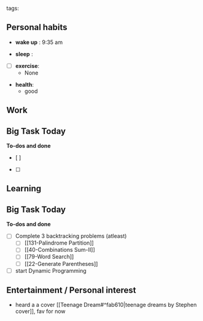 tags: 
## Personal habits

- **wake up** : 9:35 am

- **sleep** :

- [ ] **exercise**:
	- None

-  **health**: 
	- good



## Work

Big Task Today 
- 


**To-dos and done**
- [ ] 
- [ ] 

## Learning

Big Task Today 
- 


**To-dos and done**
- [ ] Complete 3 backtracking problems (atleast)
	- [ ] [[131-Palindrome Partition]]
	- [ ] [[40-Combinations Sum-II]]
	- [ ] [[79-Word Search]]
	- [ ] [[22-Generate Parentheses]]
- [ ] start Dynamic Programming
## Entertainment / Personal interest
- heard a a cover [[Teenage Dream#^fab610|teenage dreams by Stephen cover]], fav for now